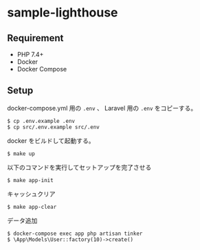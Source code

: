 # sample-lighthouse

## Requirement

- PHP 7.4+
- Docker
- Docker Compose 

## Setup

docker-compose.yml 用の `.env` 、 Laravel 用の `.env` をコピーする。
```shell
$ cp .env.example .env
$ cp src/.env.example src/.env
```

docker をビルドして起動する。
```shell
$ make up
```

以下のコマンドを実行してセットアップを完了させる
```shell
$ make app-init
```

キャッシュクリア

```shell
$ make app-clear
```

データ追加
```
$ docker-compose exec app php artisan tinker
$ \App\Models\User::factory(10)->create()
```

